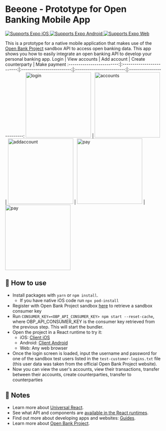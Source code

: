 # Beeone - Prototype for Open Banking Mobile App

<p>
  <!-- iOS -->
  <a href="https://itunes.apple.com/app/apple-store/id982107779">
    <img alt="Supports Expo iOS" longdesc="Supports Expo iOS" src="https://img.shields.io/badge/iOS-4630EB.svg?style=flat-square&logo=APPLE&labelColor=999999&logoColor=fff" />
  </a>
  <!-- Android -->
  <a href="https://play.google.com/store/apps/details?id=host.exp.exponent&referrer=blankexample">
    <img alt="Supports Expo Android" longdesc="Supports Expo Android" src="https://img.shields.io/badge/Android-4630EB.svg?style=flat-square&logo=ANDROID&labelColor=A4C639&logoColor=fff" />
  </a>
  <!-- Web -->
  <a href="https://docs.expo.io/workflow/web/">
    <img alt="Supports Expo Web" longdesc="Supports Expo Web" src="https://img.shields.io/badge/web-4630EB.svg?style=flat-square&logo=GOOGLE-CHROME&labelColor=4285F4&logoColor=fff" />
  </a>
</p>

This is a prototype for a native mobile application that makes use of the [Open Bank Project](https://www.openbankproject.com) sandbox API to access open banking data. This app shows you how to easily integrate an open banking API to develop your personal banking app.
Login                      |  View accounts            |  Add account              |  Create counterparty      |  Make payment
:-------------------------:|:-------------------------:|:-------------------------:|:-------------------------:|:-------------------------:
<img src="https://user-images.githubusercontent.com/16804823/112833784-20350200-908f-11eb-91a5-048d9ece5543.png" alt="login" width="210"/>  |  <img src="https://user-images.githubusercontent.com/16804823/112833793-24f9b600-908f-11eb-9ac7-4246a470cc34.png" alt="accounts" width="210"/>  |  <img src="https://user-images.githubusercontent.com/16804823/112833821-2c20c400-908f-11eb-923f-9c9cdfcaeff6.png" alt="addaccount" width="210"/>  |  <img src="https://user-images.githubusercontent.com/16804823/112836097-0c3ecf80-9092-11eb-8276-497acf6e6547.png" alt="pay" width="210"/>  |  <img src="https://user-images.githubusercontent.com/16804823/112833838-2e831e00-908f-11eb-8d44-75faf901cfec.png" alt="pay" width="210"/>

## 🚀 How to use

- Install packages with `yarn` or `npm install`.
  - If you have native iOS code run `npx pod-install`
- Register with Open Bank Project sandbox [here](https://apisandbox.openbankproject.com/user_mgt/login?F135931087425QVWFMP=_) to retrieve a sandbox consumer key
- Run `CONSUMER_KEY=<OBP_API_CONSUMER_KEY> npm start --reset-cache`, where OBP_API_CONSUMER_KEY is the consumer key retrieved from the previous step. This will start the bundler.
- Open the project in a React runtime to try it:
  - iOS: [Client iOS](https://itunes.apple.com/app/apple-store/id982107779)
  - Android: [Client Android](https://play.google.com/store/apps/details?id=host.exp.exponent&referrer=blankexample)
  - Web: Any web browser
- Once the login screen is loaded, input the username and password for one of the sandbox test users listed in the ```test-customer-logins.txt``` file (this user data was taken from the official Open Bank Project website).
- Now you can view the user's accounts, view their transactions, transfer between their accounts, create counterparties, transfer to counterparties

## 📝 Notes

- Learn more about [Universal React](https://docs.expo.io/).
- See what API and components are [available in the React runtimes](https://docs.expo.io/versions/latest/).
- Find out more about developing apps and websites: [Guides](https://docs.expo.io/guides/).
- Learn more about [Open Bank Project](https://www.openbankproject.com).
